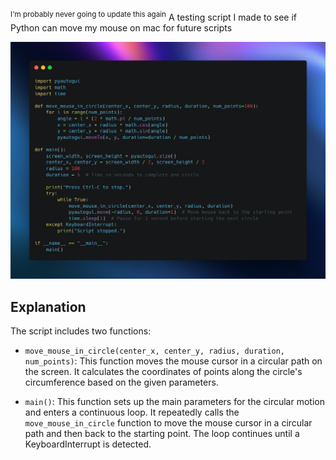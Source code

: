<sup>I'm probably never going to update this again</sup>
A testing script I made to see if Python can move my mouse on mac for future scripts

<img src="https://raw.githubusercontent.com/imjbassi/Move-Mouse-in-Circle/main/CarbonsCode.png" width="600">

## Explanation

The script includes two functions:

- `move_mouse_in_circle(center_x, center_y, radius, duration, num_points)`: This function moves the mouse cursor in a circular path on the screen. It calculates the coordinates of points along the circle's circumference based on the given parameters.

- `main()`: This function sets up the main parameters for the circular motion and enters a continuous loop. It repeatedly calls the `move_mouse_in_circle` function to move the mouse cursor in a circular path and then back to the starting point. The loop continues until a KeyboardInterrupt is detected.
